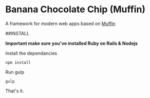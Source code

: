 Banana Chocolate Chip (Muffin)
==============================

A framework for modern web apps based on [Muffin](http://richbray.me/muffin/)

##INSTALL

**Important make sure you've installed Ruby on Rails & Nodejs**

Install the dependancies

```
npm install
```


Run gulp

```
gulp
```

That's it.


